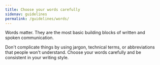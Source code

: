 ```yaml
---
title: Choose your words carefully
sidenav: guidelines
permalink: /guidelines/words/
---
```


Words matter. They are the most basic building blocks of written and spoken communication.

Don't complicate things by using jargon, technical terms, or abbreviations that people won't understand. Choose your words carefully and be consistent in your writing style.
